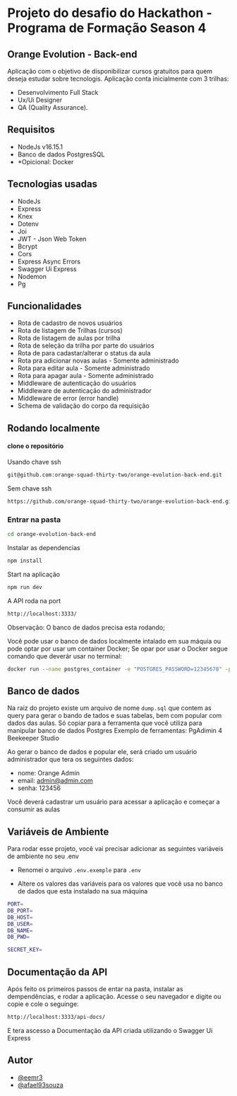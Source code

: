 # Projeto do desafio do Hackathon - Programa de Formação Season 4

## Orange Evolution - Back-end

Aplicação com o objetivo de disponibilizar cursos gratuitos para quem deseja estudar sobre tecnologis. Aplicação conta inicialmente com 3 trilhas:

- Desenvolvimento Full Stack
- Ux/Ui Designer
- QA (Quality Assurance).

## Requisitos

- NodeJs v16.15.1
- Banco de dados PostgresSQL
- \*Opicional: Docker

## Tecnologias usadas

- NodeJs
- Express
- Knex
- Dotenv
- Joi
- JWT - Json Web Token
- Bcrypt
- Cors
- Express Async Errors
- Swagger Ui Express
- Nodemon
- Pg

## Funcionalidades

- Rota de cadastro de novos usuários
- Rota de listagem de Trilhas (cursos)
- Rota de listagem de aulas por trilha
- Rota de seleção da trilha por parte do usuários
- Rota de para cadastar/alterar o status da aula
- Rota pra adicionar novas aulas - Somente administrado
- Rota para editar aula - Somente administrado
- Rota para apagar aula - Somente administrado
- Middleware de autenticação do usuários
- Middleware de autenticação do administrador
- Middleware de error (error handle)
- Schema de validação do corpo da requisição

## Rodando localmente

#### clone o repositório

Usando chave ssh

```bash
git@github.com:orange-squad-thirty-two/orange-evolution-back-end.git
```

Sem chave ssh

```bash
https://github.com/orange-squad-thirty-two/orange-evolution-back-end.git
```

### Entrar na pasta

```bash
cd orange-evolution-back-end
```

Instalar as dependencias

```bash
npm install
```

Start na aplicação

```bash
npm run dev
```

A API roda na port

```bash
http://localhost:3333/
```

Observação: O banco de dados precisa esta rodando;

Você pode usar o banco de dados localmente intalado em sua máquia ou pode optar por usar um container Docker;
Se opar por usar o Docker segue comando que deverár usar no terminal:

```bash
docker run --name postgres_container -e "POSTGRES_PASSWORD=12345678" -p 5432:5432 -d postgres
```

## Banco de dados

Na raiz do projeto existe um arquivo de nome `dump.sql` que contem as query para gerar o bando de tados e suas tabelas, bem com popular com dados das aulas.
Só copiar para a ferramenta que você utiliza para manipular banco de dados Postgres
Exemplo de ferramentas:
PgAdimin 4
Beekeeper Studio

Ao gerar o banco de dados e popular ele, será criado um usuário administrador que tera os seguintes dados:

- nome: Orange Admin
- email: admin@admin.com
- senha: 123456

Você deverá cadastrar um usuário para acessar a aplicação e começar a consumir as aulas

## Variáveis de Ambiente

Para rodar esse projeto, você vai precisar adicionar as seguintes variáveis de ambiente no seu .env

- Renomei o arquivo `.env.exemple` para `.env`

- Altere os valores das variáveis para os valores que você usa no banco de dados que esta instalado na sua máquina

```bash
PORT=
DB_PORT=
DB_HOST=
DB_USER=
DB_NAME=
DB_PWD=

SECRET_KEY=
```

## Documentação da API

Após feito os primeiros passos de entar na pasta, instalar as dempendências, e rodar a aplicação.
Acesse o seu navegador e digite ou copie e cole o seguinge:

```bash
http://localhost:3333/api-docs/
```

E tera ascesso a Documentação da API criada utilizando o Swagger Ui Express

## Autor

- [@eemr3](https://www.github.com/eemr3)
- [@afael93souza](https://github.com/rafael93souza)
